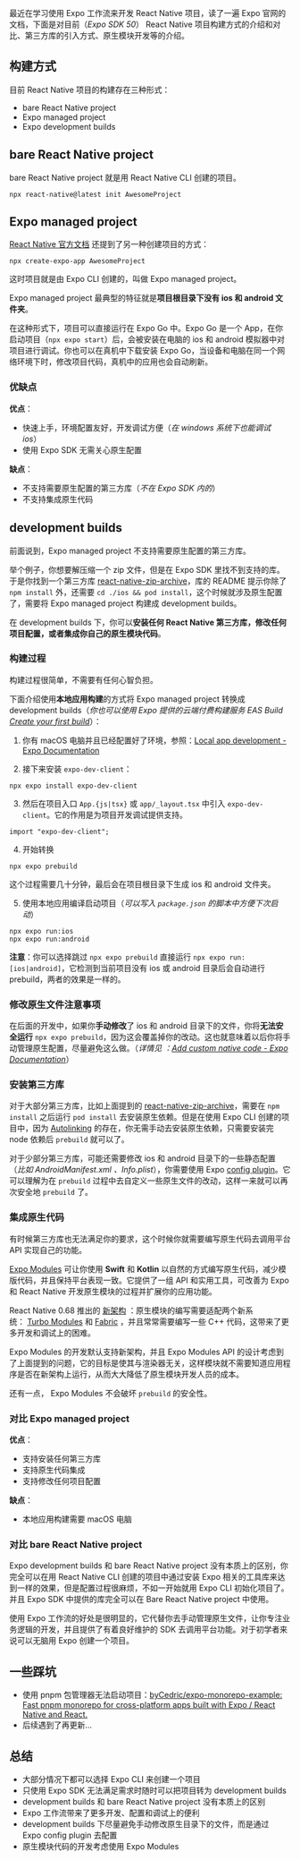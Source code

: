 最近在学习使用 Expo 工作流来开发 React Native 项目，读了一遍 Expo 官网的文档，下面是对目前（_Expo SDK 50_） React Native 项目构建方式的介绍和对比、第三方库的引入方式、原生模块开发等的介绍。

## 构建方式

目前 React Native 项目的构建存在三种形式：

- bare React Native project
- Expo managed project
- Expo development builds

## bare React Native project

bare React Native project 就是用 React Native CLI 创建的项目。

```shell
npx react-native@latest init AwesomeProject
```

## Expo managed project

[React Native 官方文档](https://reactnative.dev/docs/environment-setup) 还提到了另一种创建项目的方式：

```shell
npx create-expo-app AwesomeProject
```

这时项目就是由 Expo CLI 创建的，叫做 Expo managed project。

Expo managed project 最典型的特征就是**项目根目录下没有 ios 和 android 文件夹**。

在这种形式下，项目可以直接运行在 Expo Go 中。Expo Go 是一个 App，在你启动项目（`npx expo start`）后，会被安装在电脑的 ios 和 android 模拟器中对项目进行调试。你也可以在真机中下载安装 Expo Go，当设备和电脑在同一个网络环境下时，修改项目代码，真机中的应用也会自动刷新。

### 优缺点

**优点**：

- 快速上手，环境配置友好，开发调试方便（_在 windows 系统下也能调试 ios_）
- 使用 Expo SDK 无需关心原生配置

**缺点**：

- 不支持需要原生配置的第三方库（_不在 Expo SDK 内的_）
- 不支持集成原生代码

## development builds

前面说到，Expo managed project 不支持需要原生配置的第三方库。

举个例子，你想要解压缩一个 zip 文件，但是在 Expo SDK 里找不到支持的库。于是你找到一个第三方库 [react-native-zip-archive](https://github.com/mockingbot/react-native-zip-archive)，库的 README 提示你除了 `npm install` 外，还需要 `cd ./ios && pod install`，这个时候就涉及原生配置了，需要将 Expo managed project 构建成 development builds。

在 development builds 下，你可以**安装任何 React Native 第三方库，修改任何项目配置，或者集成你自己的原生模块代码**。

### 构建过程

构建过程很简单，不需要有任何心智负担。

下面介绍使用**本地应用构建**的方式将 Expo managed project 转换成 development builds（_你也可以使用 Expo 提供的云端付费构建服务 EAS Build [Create your first build](https://docs.expo.dev/build/setup/)_）：

1. 你有 macOS 电脑并且已经配置好了环境，参照：[Local app development - Expo Documentation](https://docs.expo.dev/guides/local-app-development/)

2. 接下来安装 `expo-dev-client`：

```shell
npx expo install expo-dev-client
```

3. 然后在项目入口 `App.{js|tsx}` 或 `app/_layout.tsx` 中引入 `expo-dev-client`。它的作用是为项目开发调试提供支持。

```tsx
import "expo-dev-client";
```

4. 开始转换

```shell
npx expo prebuild
```

这个过程需要几十分钟，最后会在项目根目录下生成 ios 和 android 文件夹。

5. 使用本地应用编译启动项目（_可以写入 `package.json` 的脚本中方便下次启动_）

```shell
npx expo run:ios
npx expo run:android
```

**注意**：你可以选择跳过 `npx expo prebuild` 直接运行 `npx expo run:[ios|android]`，它检测到当前项目没有 ios 或 android 目录后会自动进行 prebuild，两者的效果是一样的。

### 修改原生文件注意事项

在后面的开发中，如果你**手动修改**了 ios 和 android 目录下的文件，你将**无法安全运行** `npx expo prebuild`，因为这会覆盖掉你的改动。这也就意味着以后你将手动管理原生配置，尽量避免这么做。（_详情见 ：[Add custom native code - Expo Documentation](https://docs.expo.dev/workflow/customizing/#manage-custom-native-projects)_）

### 安装第三方库

对于大部分第三方库，比如上面提到的 [react-native-zip-archive](https://github.com/mockingbot/react-native-zip-archive)，需要在 `npm install` 之后运行 `pod install` 去安装原生依赖。但是在使用 Expo CLI 创建的项目中，因为 [Autolinking](https://docs.expo.dev/modules/autolinking/) 的存在，你无需手动去安装原生依赖，只需要安装完 node 依赖后 `prebuild` 就可以了。

对于少部分第三方库，可能还需要修改 ios 和 android 目录下的一些静态配置（_比如 AndroidManifest.xml 、Info.plist_），你需要使用 Expo [config plugin](https://docs.expo.dev/config-plugins/introduction/)。它可以理解为在 `prebuild` 过程中去自定义一些原生文件的改动，这样一来就可以再次安全地 `prebuild` 了。

### 集成原生代码

有时候第三方库也无法满足你的要求，这个时候你就需要编写原生代码去调用平台 API 实现自己的功能。

[Expo Modules](https://docs.expo.dev/modules/overview/) 可让你使用 **Swift** 和 **Kotlin** 以自然的方式编写原生代码，减少模版代码，并且保持平台表现一致。它提供了一组 API 和实用工具，可改善为 Expo 和 React Native 开发原生模块的过程并扩展你的应用功能。

React Native 0.68 推出的 [新架构](https://reactnative.dev/docs/the-new-architecture/landing-page) ：原生模块的编写需要适配两个新系统： [Turbo Modules](https://reactnative.dev/docs/the-new-architecture/pillars-turbomodules) 和 [Fabric](https://reactnative.dev/architecture/fabric-renderer) ，并且常常需要编写一些 C++ 代码，这带来了更多开发和调试上的困难。

Expo Modules 的开发默认支持新架构，并且 Expo Modules API 的设计考虑到了上面提到的问题，它的目标是使其与渲染器无关，这样模块就不需要知道应用程序是否在新架构上运行，从而大大降低了原生模块开发人员的成本。

还有一点， Expo Modules 不会破坏 `prebuild` 的安全性。

### 对比 Expo managed project

**优点**：

- 支持安装任何第三方库
- 支持原生代码集成
- 支持修改任何项目配置

**缺点**：

- 本地应用构建需要 macOS 电脑

### 对比 bare React Native project

Expo development builds 和 bare React Native project 没有本质上的区别，你完全可以在用 React Native CLI 创建的项目中通过安装 Expo 相关的工具库来达到一样的效果，但是配置过程很麻烦，不如一开始就用 Expo CLI 初始化项目了。并且 Expo SDK 中提供的库完全可以在 Bare React Native project 中使用。

使用 Expo 工作流的好处是很明显的，它代替你去手动管理原生文件，让你专注业务逻辑的开发，并且提供了有着良好维护的 SDK 去调用平台功能。对于初学者来说可以无脑用 Expo 创建一个项目。

## 一些踩坑

- 使用 pnpm 包管理器无法启动项目：[byCedric/expo-monorepo-example: Fast pnpm monorepo for cross-platform apps built with Expo / React Native and React.](https://github.com/byCedric/expo-monorepo-example#pnpm-workarounds)
- 后续遇到了再更新...

## 总结

- 大部分情况下都可以选择 Expo CLI 来创建一个项目
- 只使用 Expo SDK 无法满足需求时随时可以把项目转为 development builds
- development builds 和 bare React Native project 没有本质上的区别
- Expo 工作流带来了更多开发、配置和调试上的便利
- development builds 下尽量避免手动修改原生目录下的文件，而是通过 Expo config plugin 去配置
- 原生模块代码的开发考虑使用 Expo Modules
